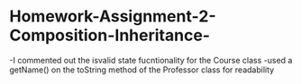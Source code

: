# Homework-Assignment-2-Composition-Inheritance-




-I commented out the isvalid state fucntionality for the Course class
-used a getName() on the toString method of the Professor class for readability

